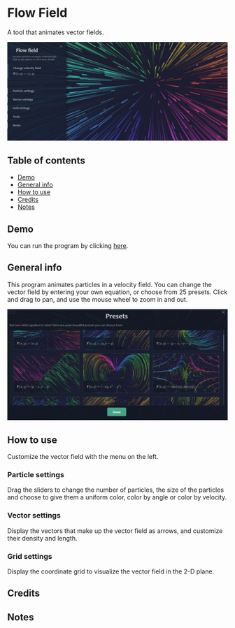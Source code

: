 # Flow Field
A tool that animates vector fields.

<img src="resources/demo.jpg">

## Table of contents
* [Demo](#demo)
* [General info](#general-info)
* [How to use](#how-to-use)
* [Credits](#credits)
* [Notes](#notes)

## Demo
You can run the program by clicking <a href="https://chaselean.github.io/flow-field/">here</a>.

## General info
This program animates particles in a velocity field. You can change the vector field by entering your own equation, or choose from 25 presets. Click and drag to pan, and use the mouse wheel to zoom in and out.

<img src="resources/demo-presets.jpg">

## How to use
Customize the vector field with the menu on the left. 

### Particle settings
Drag the sliders to change the number of particles, the size of the particles and choose to give them a uniform color, color by angle or color by velocity.

### Vector settings
Display the vectors that make up the vector field as arrows, and customize their density and length.

### Grid settings
Display the coordinate grid to visualize the vector field in the 2-D plane.

## Credits

## Notes
